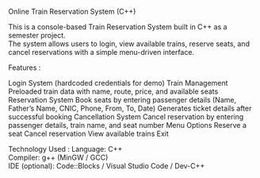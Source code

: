  Online Train Reservation System (C++)

This is a console-based  Train Reservation System  built in C++ as a semester project.  
The system allows users to login, view available trains, reserve seats, and cancel reservations with a simple menu-driven interface.  

 Features :
 
  Login System (hardcoded credentials for demo)
  Train Management
  Preloaded train data with name, route, price, and available seats
  Reservation System
  Book seats by entering passenger details (Name, Father’s Name, CNIC, Phone, From, To,     Date)
  Generates ticket details after successful booking
  Cancellation System
  Cancel reservation by entering passenger details, train name, and seat number
  Menu Options
  Reserve a seat
  Cancel reservation
  View available trains
  Exit

 Technology Used : 
   Language: C++  
   Compiler: g++ (MinGW / GCC)  
   IDE (optional): Code::Blocks / Visual Studio Code / Dev-C++

